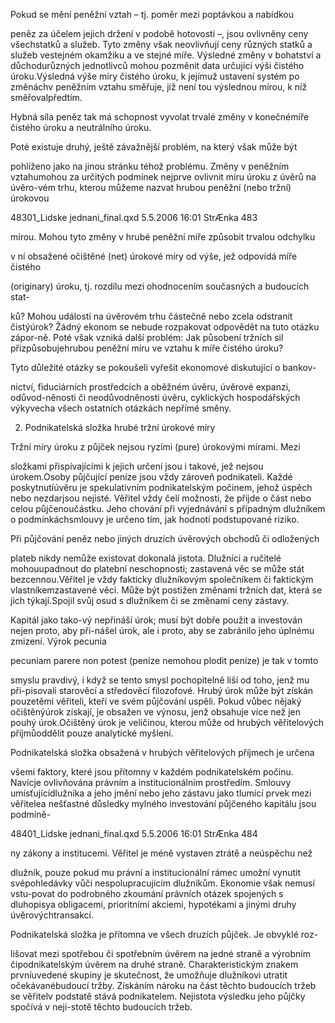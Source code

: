 
Pokud se mění peněžní vztah – tj. poměr mezi poptávkou a nabídkou

peněz za účelem jejich držení v podobě hotovosti –, jsou ovlivněny ceny všechstatků a služeb. Tyto změny však neovlivňují ceny různých statků a služeb vestejném okamžiku a ve stejné míře. Výsledné změny v bohatství a důchodurůzných jednotlivců mohou pozměnit data určující výši čistého úroku.Výsledná výše míry čistého úroku, k jejímuž ustavení systém po změnáchv peněžním vztahu směřuje, již není tou výslednou mírou, k níž směřovalpředtím.

Hybná síla peněz tak má schopnost vyvolat trvalé změny v konečnémíře čistého úroku a neutrálního úroku.

Poté existuje druhý, ještě závažnější problém, na který však může být

pohlíženo jako na jinou stránku téhož problému. Změny v peněžním vztahumohou za určitých podmínek nejprve ovlivnit míru úroku z úvěrů na úvěro-vém trhu, kterou můžeme nazvat hrubou peněžní (nebo tržní) úrokovou

48301_Lidske jednani_final.qxd 5.5.2006 16:01 StrÆnka 483

mírou. Mohou tyto změny v hrubé peněžní míře způsobit trvalou odchylku

v ní obsažené očištěné (net) úrokové míry od výše, jež odpovídá míře čistého

(originary) úroku, tj. rozdílu mezi ohodnocením současných a budoucích stat-

ků? Mohou události na úvěrovém trhu částečně nebo zcela odstranit čistýúrok? Žádný ekonom se nebude rozpakovat odpovědět na tuto otázku zápor-ně. Poté však vzniká další problém: Jak působení tržních sil přizpůsobujehrubou peněžní míru ve vztahu k míře čistého úroku?

Tyto důležité otázky se pokoušeli vyřešit ekonomové diskutující o bankov-

nictví, fiduciárních prostředcích a oběžném úvěru, úvěrové expanzi, odůvod-něnosti či neodůvodněnosti úvěru, cyklických hospodářských výkyvecha všech ostatních otázkách nepřímé směny.

2. Podnikatelská složka hrubé tržní úrokové míry

Tržní míry úroku z půjček nejsou ryzími (pure) úrokovými mírami. Mezi

složkami přispívajícími k jejich určení jsou i takové, jež nejsou úrokem.Osoby půjčující peníze jsou vždy zároveň podnikateli. Každé poskytnutíúvěru je spekulativním podnikatelským počinem, jehož úspěch nebo nezdarjsou nejisté. Věřitel vždy čelí možnosti, že přijde o část nebo celou půjčenoučástku. Jeho chování při vyjednávání s případným dlužníkem o podmínkáchsmlouvy je určeno tím, jak hodnotí podstupované riziko.

Při půjčování peněz nebo jiných druzích úvěrových obchodů či odložených

plateb nikdy nemůže existovat dokonalá jistota. Dlužníci a ručitelé mohouupadnout do platební neschopnosti; zastavená věc se může stát bezcennou.Věřitel je vždy fakticky dlužníkovým společníkem či faktickým vlastníkemzastavené věci. Může být postižen změnami tržních dat, která se jich týkají.Spojil svůj osud s dlužníkem či se změnami ceny zástavy.

Kapitál jako tako-vý nepřináší úrok; musí být dobře použit a investován nejen proto, aby při-nášel úrok, ale i proto, aby se zabránilo jeho úplnému zmizení. Výrok pecunia

pecuniam parere non potest (peníze nemohou plodit peníze) je tak v tomto

smyslu pravdivý, i když se tento smysl pochopitelně liší od toho, jenž mu při-pisovali starověcí a středověcí filozofové. Hrubý úrok může být získán pouzetěmi věřiteli, kteří ve svém půjčování uspěli. Pokud vůbec nějaký očištěnýúrok získají, je obsažen ve výnosu, jenž obsahuje více než jen pouhý úrok.Očištěný úrok je veličinou, kterou může od hrubých věřitelových příjmůoddělit pouze analytické myšlení.

Podnikatelská složka obsažená v hrubých věřitelových příjmech je určena

všemi faktory, které jsou přítomny v každém podnikatelském počinu. Navícje ovlivňována právním a institucionálním prostředím. Smlouvy umísťujícídlužníka a jeho jmění nebo jeho zástavu jako tlumící prvek mezi věřitelea nešťastné důsledky mylného investování půjčeného kapitálu jsou podmíně-

48401_Lidske jednani_final.qxd 5.5.2006 16:01 StrÆnka 484

ny zákony a institucemi. Věřitel je méně vystaven ztrátě a neúspěchu než

dlužník, pouze pokud mu právní a institucionální rámec umožní vynutit svépohledávky vůči nespolupracujícím dlužníkům. Ekonomie však nemusí vstu-povat do podrobného zkoumání právních otázek spojených s dluhopisya obligacemi, prioritními akciemi, hypotékami a jinými druhy úvěrovýchtransakcí.

Podnikatelská složka je přítomna ve všech druzích půjček. Je obvyklé roz-

lišovat mezi spotřebou či spotřebním úvěrem na jedné straně a výrobním čipodnikatelským úvěrem na druhé straně. Charakteristickým znakem prvníuvedené skupiny je skutečnost, že umožňuje dlužníkovi utratit očekávanébudoucí tržby. Získáním nároku na část těchto budoucích tržeb se věřitelv podstatě stává podnikatelem. Nejistota výsledku jeho půjčky spočívá v neji-stotě těchto budoucích tržeb.
